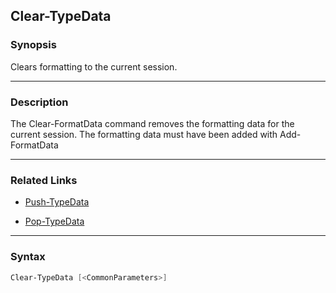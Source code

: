 Clear-TypeData
--------------

### Synopsis
Clears formatting to the current session.

---

### Description

The Clear-FormatData command removes the formatting data for the current session.
The formatting data must have been added with Add-FormatData

---

### Related Links
* [Push-TypeData](Push-TypeData.md)

* [Pop-TypeData](Pop-TypeData.md)

---

### Syntax
```PowerShell
Clear-TypeData [<CommonParameters>]
```
